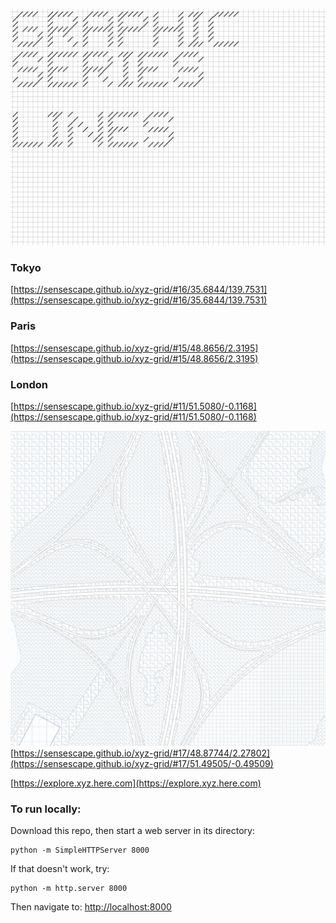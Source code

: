 ![GRAPHIC SERIES](https://raw.githubusercontent.com/sensescape/xyz-grid/master/images/grid-title2.jpg)

### Tokyo
[https://sensescape.github.io/xyz-grid/#16/35.6844/139.7531](https://sensescape.github.io/xyz-grid/#16/35.6844/139.7531)

### Paris
[https://sensescape.github.io/xyz-grid/#15/48.8656/2.3195](https://sensescape.github.io/xyz-grid/#15/48.8656/2.3195)

### London
[https://sensescape.github.io/xyz-grid/#11/51.5080/-0.1168](https://sensescape.github.io/xyz-grid/#11/51.5080/-0.1168)

![GRID](https://raw.githubusercontent.com/sensescape/xyz-grid/master/images/xyz-grid-map2.png)
[https://sensescape.github.io/xyz-grid/#17/48.87744/2.27802](https://sensescape.github.io/xyz-grid/#17/51.49505/-0.49509)

[https://explore.xyz.here.com](https://explore.xyz.here.com)


### To run locally:

Download this repo, then start a web server in its directory:

    python -m SimpleHTTPServer 8000
    
If that doesn't work, try:

    python -m http.server 8000
    
Then navigate to: [http://localhost:8000](http://localhost:8000)


